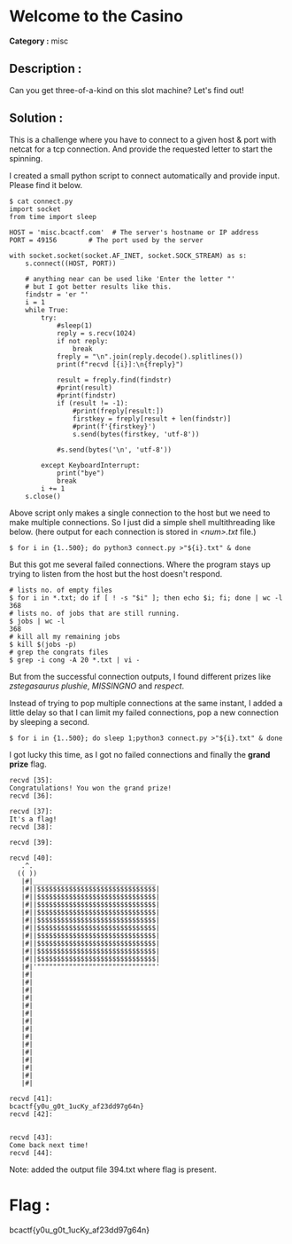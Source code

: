 # Welcome to the Casino
**Category :** misc

## Description :
Can you get three-of-a-kind on this slot machine? Let's find out!

## Solution :
This is a challenge where you have to connect to a given host & port with netcat for a tcp connection. And provide the requested letter to start the spinning.

I created a small python script to connect automatically and provide input. Please find it below.
```
$ cat connect.py
import socket
from time import sleep

HOST = 'misc.bcactf.com'  # The server's hostname or IP address
PORT = 49156        # The port used by the server

with socket.socket(socket.AF_INET, socket.SOCK_STREAM) as s:
    s.connect((HOST, PORT))

    # anything near can be used like 'Enter the letter "' 
    # but I got better results like this.
    findstr = 'er "'
    i = 1
    while True:
        try:
            #sleep(1)
            reply = s.recv(1024)
            if not reply:
                break
            freply = "\n".join(reply.decode().splitlines())
            print(f"recvd [{i}]:\n{freply}")

            result = freply.find(findstr)
            #print(result)
            #print(findstr)
            if (result != -1):
                #print(freply[result:])
                firstkey = freply[result + len(findstr)]
                #print(f'{firstkey}')
                s.send(bytes(firstkey, 'utf-8'))

            #s.send(bytes('\n', 'utf-8'))

        except KeyboardInterrupt:
            print("bye")
            break
        i += 1
    s.close()
```

Above script only makes a single connection to the host but we need to make multiple connections. So I just did a simple shell multithreading like below. (here output for each connection is stored in *\<num\>.txt* file.)

```
$ for i in {1..500}; do python3 connect.py >"${i}.txt" & done
```
But this got me several failed connections. Where the program stays up trying to listen from the host but the host doesn't respond.

```
# lists no. of empty files
$ for i in *.txt; do if [ ! -s "$i" ]; then echo $i; fi; done | wc -l
368
# lists no. of jobs that are still running.
$ jobs | wc -l
368
# kill all my remaining jobs
$ kill $(jobs -p)
# grep the congrats files
$ grep -i cong -A 20 *.txt | vi -
```
But from the successful connection outputs, I found different prizes like *zstegasaurus plushie*, *MISSINGNO* and *respect*.

Instead of trying to pop multiple connections at the same instant, I added a little delay so that I can limit my failed connections, pop a new connection by sleeping a second.
```
$ for i in {1..500}; do sleep 1;python3 connect.py >"${i}.txt" & done
```
I got lucky this time, as I got no failed connections and finally the **grand prize** flag.
```
recvd [35]:
Congratulations! You won the grand prize!
recvd [36]:

recvd [37]:
It's a flag!
recvd [38]:

recvd [39]:

recvd [40]:
   .^.
  (( ))
   |#|_______________________________
   |#||$$$$$$$$$$$$$$$$$$$$$$$$$$$$$$|
   |#||$$$$$$$$$$$$$$$$$$$$$$$$$$$$$$|
   |#||$$$$$$$$$$$$$$$$$$$$$$$$$$$$$$|
   |#||$$$$$$$$$$$$$$$$$$$$$$$$$$$$$$|
   |#||$$$$$$$$$$$$$$$$$$$$$$$$$$$$$$|
   |#||$$$$$$$$$$$$$$$$$$$$$$$$$$$$$$|
   |#||$$$$$$$$$$$$$$$$$$$$$$$$$$$$$$|
   |#||$$$$$$$$$$$$$$$$$$$$$$$$$$$$$$|
   |#||$$$$$$$$$$$$$$$$$$$$$$$$$$$$$$|
   |#||$$$$$$$$$$$$$$$$$$$$$$$$$$$$$$|
   |#|'""""""""""""""""""""""""""""""'
   |#|
   |#|
   |#|
   |#|
   |#|
   |#|
   |#|
   |#|
   |#|
   |#|
   |#|
   |#|
   |#|
   |#|
   |#|

recvd [41]:
bcactf{y0u_g0t_1ucKy_af23dd97g64n}
recvd [42]:


recvd [43]:
Come back next time!
recvd [44]:
```

Note: added the output file 394.txt where flag is present.

# Flag :
bcactf{y0u_g0t_1ucKy_af23dd97g64n}
